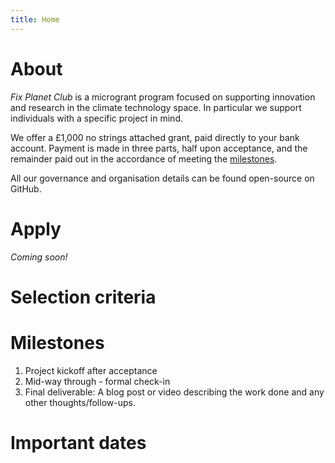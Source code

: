```yaml
---
title: Home
---
```


# About <a name="about"></a>

_Fix Planet Club_ is a microgrant program focused on supporting innovation and
research in the climate technology space. In particular we support individuals
with a specific project in mind.

We offer a <span class="amount">£1,000</span> no strings attached grant, paid
directly to your bank account. Payment is made in three parts, half upon
acceptance, and the remainder paid out in the accordance of meeting the
<a href="#milestones">milestones</a>.

All our governance and organisation details can be found open-source on
GitHub.

# Apply <a name="apply"></a>

_Coming soon!_


# Selection criteria <a name="selection-criteria"></a>


# Milestones <a name="milestones"></a>

1. Project kickoff after acceptance
2. Mid-way through - formal check-in
3. Final deliverable: A blog post or video describing the work done and any
   other thoughts/follow-ups.


# Important dates <a name="important-dates"></a>
